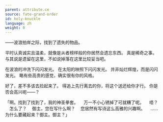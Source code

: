 ```yaml
---
parent: attribute.ce
source: fate-grand-order
id: holy-knuckle
language: zh
weight: 0
---
```


——波浪拍岸之际，找到了遗失的物品。

平时认真诚实且温柔，就像是从者榜样般的你居然会遗忘东西。
真是稀奇之事。
与其说是遗留在这里，不如说掉落在这里比较妥当吧。

在波浪的冲洗下闪闪发光。
在太阳的映照下闪闪发光。
并非灿烂辉煌，而是闪闪发光。
略有些高贵的感觉，确实很有你的风格。

好了，差不多该去捡起来了。
得追上先行离去的你，将这个送还给你才行。
你是否会高兴呢——？

「啊。找到了找到了，我的神圣拳套。
　万一不小心锈掉了可就糟了呢。
　唔？
　怎么了？
　御主，您在写什么啊？
　您居然有写诗这么高雅的兴趣啊。
　……为什么要藏起来？御主。御主？」
